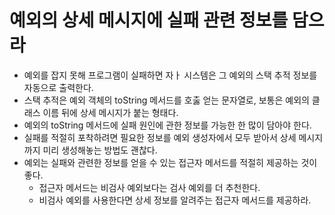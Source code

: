 # 예외의 상세 메시지에 실패 관련 정보를 담으라

* 예외를 잡지 못해 프로그램이 실패하면 자ㅏ 시스템은 그 예외의 스택 추적 정보를 자동으로 출력한다.
* 스택 추적은 예외 객체의 toString 메서드를 호춣 얻는 문자열로, 보통은 예외의 클래스 이름 뒤에 상세 메시지가 붙는 형태다.
* 예외의 toString 메서드에 실패 원인에 관한 정보를 가능한 한 많이 담아야 한다.
* 실패를 적절히 포착하려면 필요한 정보를 예외 생성자에서 모두 받아서 상세 메시지까지 미리 생성해놓는 방법도 괜찮다.
* 예외는 실패와 관련한 정보를 얻을 수 있는 접근자 메서드를 적절히 제공하는 것이 좋다.
  * 접근자 메서드는 비검사 예외보다는 검사 예외를 더 추천한다.
  * 비검사 예외를 사용한다면 상세 정보를 알려주는 접근자 메서드를 제공하라.